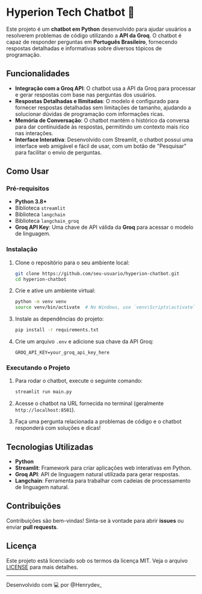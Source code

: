 # Hyperion Tech Chatbot 🤖

Este projeto é um **chatbot em Python** desenvolvido para ajudar usuários a resolverem problemas de código utilizando a **API da Groq**. O chatbot é capaz de responder perguntas em **Português Brasileiro**, fornecendo respostas detalhadas e informativas sobre diversos tópicos de programação.

## Funcionalidades

- **Integração com a Groq API**: O chatbot usa a API da Groq para processar e gerar respostas com base nas perguntas dos usuários.
- **Respostas Detalhadas e Ilimitadas**: O modelo é configurado para fornecer respostas detalhadas sem limitações de tamanho, ajudando a solucionar dúvidas de programação com informações ricas.
- **Memória de Conversação**: O chatbot mantém o histórico da conversa para dar continuidade às respostas, permitindo um contexto mais rico nas interações.
- **Interface Interativa**: Desenvolvido com Streamlit, o chatbot possui uma interface web amigável e fácil de usar, com um botão de "Pesquisar" para facilitar o envio de perguntas.

## Como Usar

### Pré-requisitos

- **Python 3.8+**
- Biblioteca `streamlit`
- Biblioteca `langchain`
- Biblioteca `langchain_groq`
- **Groq API Key**: Uma chave de API válida da **Groq** para acessar o modelo de linguagem.

### Instalação

1. Clone o repositório para o seu ambiente local:
    ```bash
    git clone https://github.com/seu-usuario/hyperion-chatbot.git
    cd hyperion-chatbot
    ```

2. Crie e ative um ambiente virtual:
    ```bash
    python -m venv venv
    source venv/bin/activate  # No Windows, use `venv\Scripts\activate`
    ```

3. Instale as dependências do projeto:
    ```bash
    pip install -r requirements.txt
    ```

4. Crie um arquivo `.env` e adicione sua chave da API Groq:
    ```
    GROQ_API_KEY=your_groq_api_key_here
    ```

### Executando o Projeto

1. Para rodar o chatbot, execute o seguinte comando:
    ```bash
    streamlit run main.py
    ```

2. Acesse o chatbot na URL fornecida no terminal (geralmente `http://localhost:8501`).

3. Faça uma pergunta relacionada a problemas de código e o chatbot responderá com soluções e dicas!


## Tecnologias Utilizadas

- **Python**
- **Streamlit**: Framework para criar aplicações web interativas em Python.
- **Groq API**: API de linguagem natural utilizada para gerar respostas.
- **Langchain**: Ferramenta para trabalhar com cadeias de processamento de linguagem natural.

## Contribuições

Contribuições são bem-vindas! Sinta-se à vontade para abrir **issues** ou enviar **pull requests**.

## Licença

Este projeto está licenciado sob os termos da licença MIT. Veja o arquivo [LICENSE](LICENSE) para mais detalhes.

---

Desenvolvido com 💻 por @Henrydev_ 

